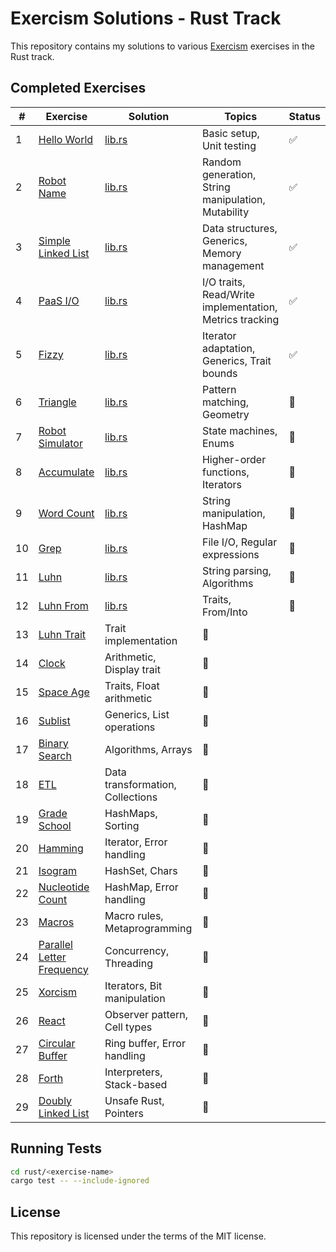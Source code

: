 # Exercism Solutions - Rust Track

This repository contains my solutions to various [Exercism](https://exercism.org) exercises in the Rust track.

## Completed Exercises

| # | Exercise | Solution | Topics | Status |
|---|----------|----------|---------|--------|
| 1 | [Hello World](./rust/hello-world) | [lib.rs](./rust/hello-world/src/lib.rs) | Basic setup, Unit testing | ✅ |
| 2 | [Robot Name](./rust/robot-name) | [lib.rs](./rust/robot-name/src/lib.rs) | Random generation, String manipulation, Mutability | ✅ |
| 3 | [Simple Linked List](./rust/simple-linked-list) | [lib.rs](./rust/simple-linked-list/src/lib.rs) | Data structures, Generics, Memory management | ✅ |
| 4 | [PaaS I/O](./rust/paasio) | [lib.rs](./rust/paasio/src/lib.rs) | I/O traits, Read/Write implementation, Metrics tracking | ✅ |
| 5 | [Fizzy](./rust/fizzy) | [lib.rs](./rust/fizzy/src/lib.rs) | Iterator adaptation, Generics, Trait bounds | ✅ |
| 6 | [Triangle](./rust/triangle) | [lib.rs](./rust/triangle/src/lib.rs) | Pattern matching, Geometry | 🔄 |
| 7 | [Robot Simulator](./rust/robot-simulator) | [lib.rs](./rust/robot-simulator/src/lib.rs) | State machines, Enums | 🔄 |
| 8 | [Accumulate](./rust/accumulate) | [lib.rs](./rust/accumulate/src/lib.rs) | Higher-order functions, Iterators | 🔄 |
| 9 | [Word Count](./rust/word-count) | [lib.rs](./rust/word-count/src/lib.rs) | String manipulation, HashMap | 🔄 |
| 10 | [Grep](./rust/grep) | [lib.rs](./rust/grep/src/lib.rs) | File I/O, Regular expressions | 🔄 |
| 11 | [Luhn](./rust/luhn) | [lib.rs](./rust/luhn/src/lib.rs) | String parsing, Algorithms | 🔄 |
| 12 | [Luhn From](./rust/luhn-from) | [lib.rs](./rust/luhn-from/src/lib.rs) | Traits, From/Into | 🔄 |
| 13 | [Luhn Trait](./rust/luhn-trait/src/lib.rs) | Trait implementation | 🔄 |
| 14 | [Clock](./rust/clock/src/lib.rs) | Arithmetic, Display trait | 🔄 |
| 15 | [Space Age](./rust/space-age/src/lib.rs) | Traits, Float arithmetic | 🔄 |
| 16 | [Sublist](./rust/sublist/src/lib.rs) | Generics, List operations | 🔄 |
| 17 | [Binary Search](./rust/binary-search/src/lib.rs) | Algorithms, Arrays | 🔄 |
| 18 | [ETL](./rust/etl/src/lib.rs) | Data transformation, Collections | 🔄 |
| 19 | [Grade School](./rust/grade-school/src/lib.rs) | HashMaps, Sorting | 🔄 |
| 20 | [Hamming](./rust/hamming/src/lib.rs) | Iterator, Error handling | 🔄 |
| 21 | [Isogram](./rust/isogram/src/lib.rs) | HashSet, Chars | 🔄 |
| 22 | [Nucleotide Count](./rust/nucleotide-count/src/lib.rs) | HashMap, Error handling | 🔄 |
| 23 | [Macros](./rust/macros/src/lib.rs) | Macro rules, Metaprogramming | 🔄 |
| 24 | [Parallel Letter Frequency](./rust/parallel-letter-frequency/src/lib.rs) | Concurrency, Threading | 🔄 |
| 25 | [Xorcism](./rust/xorcism/src/lib.rs) | Iterators, Bit manipulation | 🔄 |
| 26 | [React](./rust/react/src/lib.rs) | Observer pattern, Cell types | 🔄 |
| 27 | [Circular Buffer](./rust/circular-buffer/src/lib.rs) | Ring buffer, Error handling | 🔄 |
| 28 | [Forth](./rust/forth/src/lib.rs) | Interpreters, Stack-based | 🔄 |
| 29 | [Doubly Linked List](./rust/doubly-linked-list/src/lib.rs) | Unsafe Rust, Pointers | 🔄 |

## Running Tests

```bash
cd rust/<exercise-name>
cargo test -- --include-ignored
```

## License

This repository is licensed under the terms of the MIT license.
